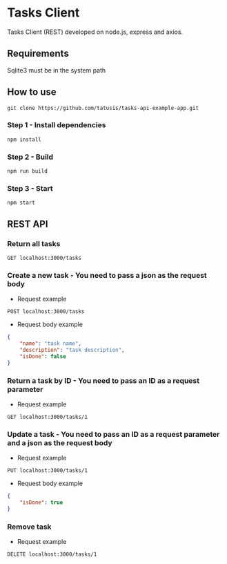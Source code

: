 # Tasks Client

Tasks Client (REST) developed on node.js, express and axios.

## Requirements

Sqlite3 must be in the system path

## How to use

```
git clone https://github.com/tatusis/tasks-api-example-app.git
```

### Step 1 - Install dependencies

```
npm install
```

### Step 2 - Build

```
npm run build
```

### Step 3 - Start

```
npm start
```

## REST API

### Return all tasks

```
GET localhost:3000/tasks
```

### Create a new task - You need to pass a json as the request body

* Request example

```
POST localhost:3000/tasks
```

* Request body example

```json
{
    "name": "task name",
    "description": "task description",
    "isDone": false
}
```

### Return a task by ID - You need to pass an ID as a request parameter

* Request example

```
GET localhost:3000/tasks/1
```

### Update a task - You need to pass an ID as a request parameter and a json as the request body

* Request example

```
PUT localhost:3000/tasks/1
```

* Request body example

```json
{
    "isDone": true
}
```

### Remove task

* Request example

```
DELETE localhost:3000/tasks/1
```